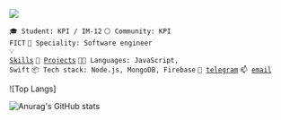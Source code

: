 ![](https://komarev.com/ghpvc/?username=your-github-kreslavskiy&color=blue)

<code>🎓 Student: KPI / IM-12</code>
<code>⚪ Community: KPI FICT</code>
<code>👷 Speciality: Software engineer</code><br>
<code>💡 [Skills](SKILLS.md)</code>
<code>🧻 [Projects](PROJECTS.md)</code>
<code>🧑‍💻 Languages: JavaScript, Swift</code>
<code>📦 Tech stack: Node.js, MongoDB, Firebase</code>
<code>💬 [telegram](https://telegram.me/kreslavskiy)</code>
<code>📫 [email](mailto:m.keslavskiy@icloud.com)</code>

![Top Langs]

![Anurag's GitHub stats](https://github-readme-stats.vercel.app/api?username=kreslavskiy&theme=chartreuse-dark)
